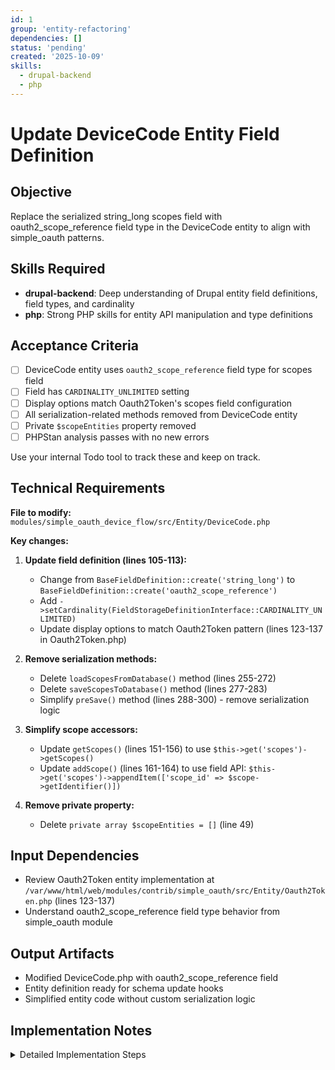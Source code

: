 ```yaml
---
id: 1
group: 'entity-refactoring'
dependencies: []
status: 'pending'
created: '2025-10-09'
skills:
  - drupal-backend
  - php
---
```


# Update DeviceCode Entity Field Definition

## Objective

Replace the serialized string_long scopes field with oauth2_scope_reference field type in the DeviceCode entity to align with simple_oauth patterns.

## Skills Required

- **drupal-backend**: Deep understanding of Drupal entity field definitions, field types, and cardinality
- **php**: Strong PHP skills for entity API manipulation and type definitions

## Acceptance Criteria

- [ ] DeviceCode entity uses `oauth2_scope_reference` field type for scopes field
- [ ] Field has `CARDINALITY_UNLIMITED` setting
- [ ] Display options match Oauth2Token's scopes field configuration
- [ ] All serialization-related methods removed from DeviceCode entity
- [ ] Private `$scopeEntities` property removed
- [ ] PHPStan analysis passes with no new errors

Use your internal Todo tool to track these and keep on track.

## Technical Requirements

**File to modify:** `modules/simple_oauth_device_flow/src/Entity/DeviceCode.php`

**Key changes:**

1. **Update field definition (lines 105-113):**
   - Change from `BaseFieldDefinition::create('string_long')` to `BaseFieldDefinition::create('oauth2_scope_reference')`
   - Add `->setCardinality(FieldStorageDefinitionInterface::CARDINALITY_UNLIMITED)`
   - Update display options to match Oauth2Token pattern (lines 123-137 in Oauth2Token.php)

2. **Remove serialization methods:**
   - Delete `loadScopesFromDatabase()` method (lines 255-272)
   - Delete `saveScopesToDatabase()` method (lines 277-283)
   - Simplify `preSave()` method (lines 288-300) - remove serialization logic

3. **Simplify scope accessors:**
   - Update `getScopes()` (lines 151-156) to use `$this->get('scopes')->getScopes()`
   - Update `addScope()` (lines 161-164) to use field API: `$this->get('scopes')->appendItem(['scope_id' => $scope->getIdentifier()])`

4. **Remove private property:**
   - Delete `private array $scopeEntities = []` (line 49)

## Input Dependencies

- Review Oauth2Token entity implementation at `/var/www/html/web/modules/contrib/simple_oauth/src/Entity/Oauth2Token.php` (lines 123-137)
- Understand oauth2_scope_reference field type behavior from simple_oauth module

## Output Artifacts

- Modified DeviceCode.php with oauth2_scope_reference field
- Entity definition ready for schema update hooks
- Simplified entity code without custom serialization logic

## Implementation Notes

<details>
<summary>Detailed Implementation Steps</summary>

### Step 1: Update Field Definition

Replace the current field definition:

```php
$fields['scopes'] = BaseFieldDefinition::create('string_long')
  ->setLabel(t('Scopes'))
  ->setDescription(t('Serialized array of requested scopes.'))
  ->setTranslatable(FALSE)
  ->setDisplayOptions('view', [
    'label' => 'inline',
    'type' => 'string',
    'weight' => 4,
  ]);
```

With:

```php
$fields['scopes'] = BaseFieldDefinition::create('oauth2_scope_reference')
  ->setLabel(t('Scopes'))
  ->setDescription(t('The scopes for this Device Code.'))
  ->setCardinality(FieldStorageDefinitionInterface::CARDINALITY_UNLIMITED)
  ->setTranslatable(FALSE)
  ->setDisplayOptions('view', [
    'label' => 'inline',
    'type' => 'oauth2_scope_reference_label',
    'weight' => 4,
  ])
  ->setDisplayOptions('form', [
    'type' => 'oauth2_scope_reference',
    'weight' => 4,
  ]);
```

### Step 2: Update getScopes() Method

Replace:

```php
public function getScopes(): array {
  if (empty($this->scopeEntities)) {
    $this->loadScopesFromDatabase();
  }
  return $this->scopeEntities;
}
```

With:

```php
public function getScopes(): array {
  return $this->get('scopes')->getScopes();
}
```

### Step 3: Update addScope() Method

Replace:

```php
public function addScope(ScopeEntityInterface $scope): void {
  $this->scopeEntities[] = $scope;
  $this->saveScopesToDatabase();
}
```

With:

```php
public function addScope(ScopeEntityInterface $scope): void {
  $this->get('scopes')->appendItem(['scope_id' => $scope->getIdentifier()]);
}
```

### Step 4: Simplify preSave()

Remove serialization logic from preSave() method. The method should only handle the created timestamp:

```php
public function preSave(EntityStorageInterface $storage) {
  parent::preSave($storage);

  // Set created timestamp if not set.
  if ($this->isNew() && !$this->get('created_at')->value) {
    $this->set('created_at', \Drupal::time()->getRequestTime());
  }
}
```

### Step 5: Remove Private Property

Delete line 49:

```php
private array $scopeEntities = [];
```

### Step 6: Delete Helper Methods

Remove the `loadScopesFromDatabase()` and `saveScopesToDatabase()` methods entirely.

### Important Considerations

- **MUST** use `declare(strict_types=1);` at the top of the file
- **MUST** use `final` keyword for the class (it's already a final implementation)
- **MUST** add proper PHPDoc comments for all modified methods
- Follow Drupal coding standards with proper spacing and indentation
- Import `FieldStorageDefinitionInterface` at the top of the file if not already present

</details>
